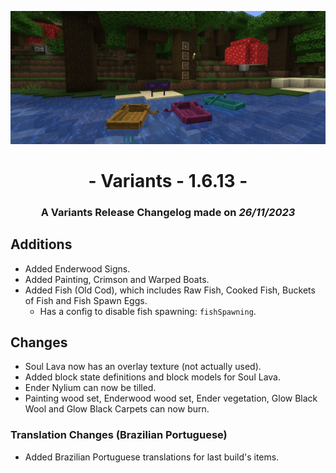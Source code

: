 ![Additions and Changes from 1.6.13](ChangelogPhoto.png)

# <center>- Variants - 1.6.13 -</center>
### <center>A Variants Release Changelog made on *26/11/2023*</center>

## Additions
- Added Enderwood Signs.
- Added Painting, Crimson and Warped Boats.
- Added Fish (Old Cod), which includes Raw Fish, Cooked Fish, Buckets of Fish and Fish Spawn Eggs.
  - Has a config to disable fish spawning: ```fishSpawning```.

## Changes
- Soul Lava now has an overlay texture (not actually used).
- Added block state definitions and block models for Soul Lava.
- Ender Nylium can now be tilled.
- Painting wood set, Enderwood wood set, Ender vegetation, Glow Black Wool and Glow Black Carpets can now burn.

### Translation Changes (Brazilian Portuguese)
- Added Brazilian Portuguese translations for last build's items.